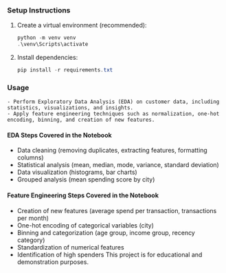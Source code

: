 
### Setup Instructions
1. Create a virtual environment (recommended):
	```powershell
	python -m venv venv
	.\venv\Scripts\activate
	```
2. Install dependencies:
	```powershell
	pip install -r requirements.txt
	```

### Usage
	- Perform Exploratory Data Analysis (EDA) on customer data, including statistics, visualizations, and insights.
	- Apply feature engineering techniques such as normalization, one-hot encoding, binning, and creation of new features.

#### EDA Steps Covered in the Notebook
- Data cleaning (removing duplicates, extracting features, formatting columns)
- Statistical analysis (mean, median, mode, variance, standard deviation)
- Data visualization (histograms, bar charts)
- Grouped analysis (mean spending score by city)

#### Feature Engineering Steps Covered in the Notebook
- Creation of new features (average spend per transaction, transactions per month)
- One-hot encoding of categorical variables (city)
- Binning and categorization (age group, income group, recency category)
- Standardization of numerical features
- Identification of high spenders
This project is for educational and demonstration purposes.
